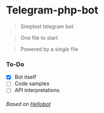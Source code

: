 # Telegram-php-bot
>Simplest telegram bot

>One file to start

>Powered by a single file

### To-Do
- [x] Bot itself
- [ ] Code samples
- [ ] API interpretations

###### Based on [Hellobot](https://core.telegram.org/bots/samples/hellobot)
